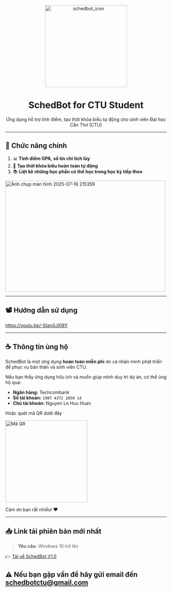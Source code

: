 <p align="center">
  <img width="256" height="256" alt="schedbot_icon" src="https://github.com/user-attachments/assets/21d7faa3-435e-4abd-9f56-86d599815d58" />
</p>

<h1 align="center">SchedBot for CTU Student</h1>

<p align="center">
  Ứng dụng hỗ trợ tính điểm, tạo thời khóa biểu tự động cho sinh viên Đại học Cần Thơ (CTU)
</p>

---

## 🚀 Chức năng chính

1. 📊 **Tính điểm GPA, số tín chỉ tích lũy**
2. 📅 **Tạo thời khóa biểu hoàn toàn tự động**
3. 📚 **Liệt kê những học phần có thể học trong học kỳ tiếp theo**
<img width="500 " height="346" alt="Ảnh chụp màn hình 2025-07-16 215359" src="https://github.com/user-attachments/assets/dc95fd28-b8df-4d87-bb08-43c299d6267d" />

---

## 📽️ Hướng dẫn sử dụng

https://youtu.be/-Stan0JXl8Y

---

## ☕ Thông tin ủng hộ

SchedBot là một ứng dụng **hoàn toàn miễn phí** do cá nhân mình phát triển để phục vụ bản thân và sinh viên CTU.

Nếu bạn thấy ứng dụng hữu ích và muốn giúp mình duy trì dự án, có thể ủng hộ qua:

- **Ngân hàng:** Techcombank  
- **Số tài khoản:** `1907 4372 2850 14`  
- **Chủ tài khoản:** Nguyen Le Huu Huan
<p>Hoặc quét mã QR dưới đây</p>
<img width="256" height="256" alt="Mã QR" src="https://github.com/user-attachments/assets/52e5ffc5-3ede-4dc6-8ce4-5f32d630ac91" />


Cảm ơn bạn rất nhiều! ❤️

---

## 📥 Link tải phiên bản mới nhất

> **Yêu cầu:** Windows 10 trở lên

👉 [Tải về SchedBot V1.0](https://drive.google.com/uc?export=download&id=1y1dEdkd7am7Mb9JTitjsSYiRM1HlhP6v)

## ⚠️ Nếu bạn gặp vấn đề hãy gửi email đến **schedbotctu@gmail.com**
